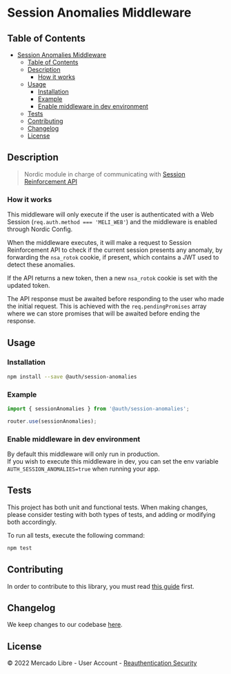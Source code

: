 # Session Anomalies Middleware

## Table of Contents

- [Session Anomalies Middleware](#session-anomalies-middleware)
  - [Table of Contents](#table-of-contents)
  - [Description](#description)
    - [How it works](#how-it-works)
  - [Usage](#usage)
    - [Installation](#installation)
    - [Example](#example)
    - [Enable middleware in dev environment](#enable-middleware-in-dev-environment)
  - [Tests](#tests)
  - [Contributing](#contributing)
  - [Changelog](#changelog)
  - [License](#license)

## Description

> Nordic module in charge of communicating with [Session Reinforcement API](https://web.furycloud.io/auth-session-reinforcement-api/summary)

### How it works

This middleware will only execute if the user is authenticated with a Web Session (`req.auth.method === 'MELI_WEB'`) and the middleware is enabled through Nordic Config.

When the middleware executes, it will make a request to Session Reinforcement API to check if the current session presents any anomaly, by forwarding the `nsa_rotok` cookie, if present, which contains a JWT used to detect these anomalies.

If the API returns a new token, then a new `nsa_rotok` cookie is set with the updated token.

The API response must be awaited before responding to the user who made the initial request. This is achieved with the `req.pendingPromises` array where we can store promises that will be awaited before ending the response.

## Usage

### Installation

```sh
npm install --save @auth/session-anomalies
```

### Example

```ts
import { sessionAnomalies } from '@auth/session-anomalies';

router.use(sessionAnomalies);
```

### Enable middleware in dev environment

By default this middleware will only run in production.  
If you wish to execute this middleware in dev, you can set the env variable `AUTH_SESSION_ANOMALIES=true` when running your app.

## Tests

This project has both unit and functional tests. When making changes, please consider testing with both types of tests, and adding or modifying both accordingly.

To run all tests, execute the following command:

```sh
npm test
```

## Contributing

In order to contribute to this library, you must read [this guide](CONTRIBUTING.md) first.

## Changelog

We keep changes to our codebase [here](CHANGELOG.md).

## License

© 2022 Mercado Libre - User Account - [Reauthentication Security](mailto:reauth.security@mercadolibre.com)
